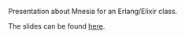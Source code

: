 Presentation about Mnesia for an Erlang/Elixir class.

The slides can be found [here](https://docs.google.com/presentation/d/1rY44yWmmXwIXexVuIDBe4Ut5XcsM2ezJQsj2Apyktjg/edit#slide=id.g37f96db534_0_15).
